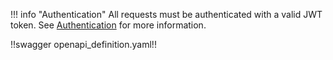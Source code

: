 !!! info "Authentication"
    All requests must be authenticated with a valid JWT token.
    See [Authentication](https://swagger.io/docs/specification/authentication/bearer-authentication/) for more information.
    

!!swagger openapi_definition.yaml!!
